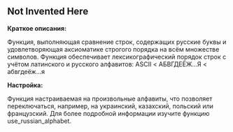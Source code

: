 ## Not Invented Here

**Краткое описания:**

Функция, выполняющая сравнение строк, содержащих русские буквы и
удовлетворяющая аксиоматике строгого порядка на всём множестве символов.
Функция обеспечивает лексикографический порядок строк
с учётом латинского и русского алфавитов: ASCII < АБВГДЕЁЖ...Я < абвгдеёж...я

**Настройка:**

Функция настраиваемая на произвольные алфавиты, что позволяет переключаться, 
например, на украинский, казахский, польский или французский. Для более
подробной информации изучите функцию use_russian_alphabet.